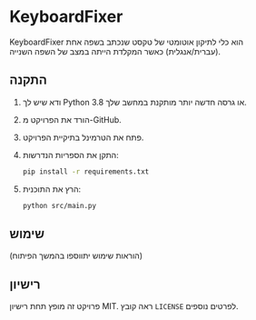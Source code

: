 # KeyboardFixer

KeyboardFixer הוא כלי לתיקון אוטומטי של טקסט שנכתב בשפה אחת (עברית/אנגלית) כאשר  המקלדת הייתה  במצב של השפה השנייה.

## התקנה

1. ודא שיש לך Python 3.8 או גרסה חדשה יותר מותקנת במחשב שלך.
2. הורד את הפרויקט מ-GitHub.
3. פתח את הטרמינל בתיקיית הפרויקט.
4. התקן את הספריות הנדרשות:

   ```bash
   pip install -r requirements.txt
   ```

5. הרץ את התוכנית:

   ```bash
   python src/main.py
   ```

## שימוש

(הוראות שימוש יתווספו בהמשך הפיתוח)

## רישיון

פרויקט זה מופץ תחת רישיון MIT. ראה קובץ `LICENSE` לפרטים נוספים.